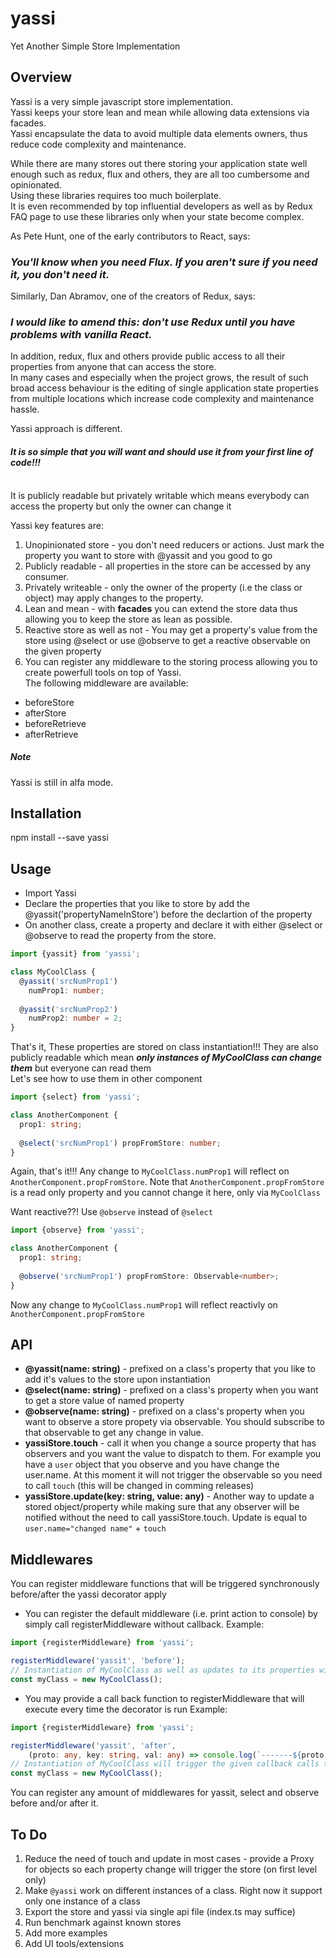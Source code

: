 # yassi

Yet Another Simple Store Implementation

## Overview
Yassi is a very simple javascript store implementation.  
Yassi keeps your store lean and mean while allowing data extensions via facades.  
Yassi encapsulate the data to avoid multiple data elements owners, thus reduce code complexity and maintenance.  

While there are many stores out there storing your application state well enough such as redux, flux and others, they are all too cumbersome and opinionated.  
Using these libraries requires too much boilerplate.  
It is even recommended by top influential developers as well as by Redux FAQ page to use these libraries only when your state become complex.
 
As Pete Hunt, one of the early contributors to React, says:

<h3><em>You'll know when you need Flux. If you aren't sure if you need it, you don't need it.</em></h3>

Similarly, Dan Abramov, one of the creators of Redux, says:

<h3><em>I would like to amend this: don't use Redux until you have problems with vanilla React.</em></h3>

In addition, redux, flux and others provide public access to all their properties from anyone that can access the store.  
In many cases and especially when the project grows, the result of such broad access behaviour is the editing of single application state properties from multiple locations which increase code complexity and maintenance hassle.    

Yassi approach is different.  
<em><h4>It is so simple that you will want and should use it from your first line of code!!!</h4></em>   
It is publicly readable but privately writable which means everybody can access the property but only the owner can change it
 
Yassi key features are:
1. Unopinionated store - you don't need reducers or actions. Just mark the property you want to store with @yassit and you good to go
1. Publicly readable - all properties in the store can be accessed by any consumer.
1. Privately writeable - only the owner of the property (i.e the class or object) may apply changes to the property.
1. Lean and mean - with <strong>facades</strong> you can extend the store data thus allowing you to keep the store as lean as possible.
1. Reactive store as well as not - You may get a property's value from the store using @select or use @observe to get a reactive observable on the given property
1. You can register any middleware to the storing process allowing you to create powerfull tools on top of Yassi.  
The following middleware are available:
  * beforeStore
  * afterStore
  * beforeRetrieve
  * afterRetrieve

##### Note
Yassi is still in alfa mode.

## Installation
npm install --save yassi

## Usage
* Import Yassi 
* Declare the properties that you like to store by add the @yassit('propertyNameInStore') before the declartion of the property
* On another class, create a property and declare it with either @select or @observe to read the property from the store.

```typescript
import {yassit} from 'yassi';

class MyCoolClass {
  @yassit('srcNumProp1')
    numProp1: number;
  
  @yassit('srcNumProp2')
    numProp2: number = 2;
}
```
That's it, These properties are stored on class instantiation!!!
They are also publicly readable which mean **_only instances of MyCoolClass can change them_** but everyone can read them  
Let's see how to use them in other component
```typescript
import {select} from 'yassi';

class AnotherComponent {
  prop1: string;
  
  @select('srcNumProp1') propFromStore: number;
}
``` 
Again, that's it!!!
Any change to ```MyCoolClass.numProp1``` will reflect on ```AnotherComponent.propFromStore```.
Note that ```AnotherComponent.propFromStore``` is a read only property and you cannot change it here, only via ```MyCoolClass```

Want reactive??! 
Use ```@observe``` instead of ```@select```
```typescript
import {observe} from 'yassi';

class AnotherComponent {
  prop1: string;
  
  @observe('srcNumProp1') propFromStore: Observable<number>;
}
``` 
Now any change to ```MyCoolClass.numProp1``` will reflect reactivly on ```AnotherComponent.propFromStore``` 

## API
* <strong>@yassit(name: string)</strong> - prefixed on a class's property that you like to add it's values to the store upon instantiation  
* <strong>@select(name: string)</strong> - prefixed on a class's property when you want to get a store value of named property  
* <strong>@observe(name: string)</strong> - prefixed on a class's property when you want to observe a store propety via observable. You should subscribe to that observable to get any change in value.  
* <strong>yassiStore.touch</strong> - call it when you change a source property that has observers and you want the value to dispatch to them. For example you have a `user` object that you observe and you have change the user.name. At this moment it will not trigger the observable so you need to call `touch` (this will be changed in comming releases)  
* <strong>yassiStore.update(key: string, value: any)</strong> - Another way to update a stored object/property while making sure that any observer will be notified without the need to call yassiStore.touch. Update is equal to `user.name="changed name"` + `touch`

## Middlewares
You can register middleware functions that will be triggered synchronously before/after the yassi decorator apply
* You can register the default middleware (i.e. print action to console) by simply call registerMiddleware without callback. 
Example:
```typescript
import {registerMiddleware} from 'yassi';

registerMiddleware('yassit', 'before');
// Instantiation of MyCoolClass as well as updates to its properties will print the properties to the console.
const myClass = new MyCoolClass();
```

* You may provide a call back function to registerMiddleware that will execute every time the decorator is run
Example:
```typescript
import {registerMiddleware} from 'yassi';

registerMiddleware('yassit', 'after',
    (proto: any, key: string, val: any) => console.log(`-------${proto.constructor.name}.${key}=${val}-------`));
// Instantiation of MyCoolClass will trigger the given callback calls to the console.
const myClass = new MyCoolClass();
```

You can register any amount of middlewares for yassit, select and observe before and/or after it.

## To Do
1. Reduce the need of touch and update in most cases - provide a Proxy for objects so each property change will trigger the store (on first level only) 
1. Make ```@yassi``` work on different instances of a class. Right now it support only one instance of a class
1. Export the store and yassi via single api file (index.ts may suffice)
1. Run benchmark against known stores
1. Add more examples
1. Add UI tools/extensions
